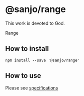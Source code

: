 # @sanjo/range

This work is devoted to God.

Range

## How to install

```
npm install --save '@sanjo/range'
```

## How to use

Please see [specifications](./src/range.spec.ts)
